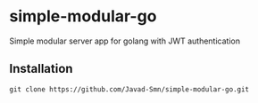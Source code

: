 # simple-modular-go
Simple modular server app for golang with JWT authentication

## Installation
```git clone https://github.com/Javad-Smn/simple-modular-go.git```

